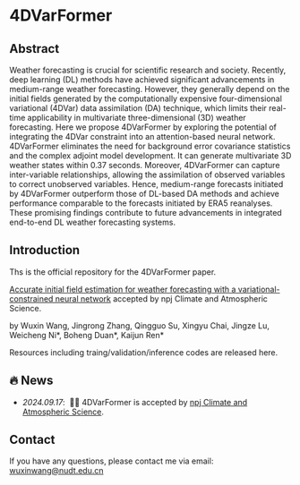 # 4DVarFormer

## Abstract
Weather forecasting is crucial for scientific research and society. Recently, deep learning (DL) methods have achieved significant advancements in medium-range weather forecasting. However, they generally depend on the initial fields generated by the computationally expensive four-dimensional variational (4DVar) data assimilation (DA) technique, which limits their real-time applicability in multivariate three-dimensional (3D) weather forecasting. Here we propose 4DVarFormer by exploring the potential of integrating the 4DVar constraint into an attention-based neural network. 4DVarFormer eliminates the need for background error covariance statistics and the complex adjoint model development. It can generate multivariate 3D weather states within 0.37 seconds. Moreover, 4DVarFormer can capture inter-variable relationships, allowing the assimilation of observed variables to correct unobserved variables. Hence, medium-range forecasts initiated by 4DVarFormer outperform those of DL-based DA methods and achieve performance comparable to the forecasts initiated by ERA5 reanalyses. These promising findings contribute to future advancements in integrated end-to-end DL weather forecasting systems.

## Introduction

Ths is the official repository for the 4DVarFormer paper.

[Accurate initial field estimation for weather forecasting with a variational-constrained neural network](10.1038/s41612-024-00776-1) accepted by npj Climate and Atmospheric Science.

by Wuxin Wang, Jingrong Zhang, Qingguo Su, Xingyu Chai, Jingze Lu, Weicheng Ni*, Boheng Duan*, Kaijun Ren*

Resources including traing/validation/inference codes are released here.

## 🔥 News
- *2024.09.17*: &nbsp;🎉🎉 4DVarFormer is accepted by [npj Climate and Atmospheric Science](https://www.nature.com/npjclimatsci/).

## Contact
If you have any questions, please contact me via email: wuxinwang@nudt.edu.cn
